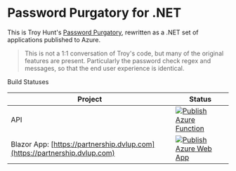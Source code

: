 # Password Purgatory for .NET

This is Troy Hunt's [Password Purgatory](https://www.troyhunt.com/building-password-purgatory-with-cloudflare-pages-and-workers/), rewritten as a .NET set of applications published to Azure.

> This is not a 1:1 conversation of Troy's code, but many of the original features are present. Particularly the password check regex and messages, so that the end user experience is identical.

Build Statuses

| Project           | Status     |
|-------------------|------------|
| API               | [![Publish Azure Function](https://github.com/LanceMcCarthy/dotnet-password-purgatory/actions/workflows/publish-azure-functions.yml/badge.svg)](https://github.com/LanceMcCarthy/dotnet-password-purgatory/actions/workflows/publish-azure-functions.yml) |
| Blazor App: [https://partnership.dvlup.com](https://partnership.dvlup.com) |  [![Publish Azure Web App](https://github.com/LanceMcCarthy/dotnet-password-purgatory/actions/workflows/publish-azure-webapp.yml/badge.svg)](https://github.com/LanceMcCarthy/dotnet-password-purgatory/actions/workflows/publish-azure-webapp.yml)   |
